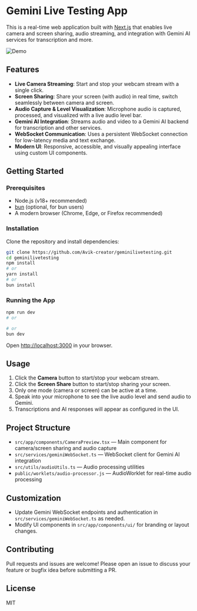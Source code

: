 
# Gemini Live Testing App

This is a real-time web application built with [Next.js](https://nextjs.org) that enables live camera and screen sharing, audio streaming, and integration with Gemini AI services for transcription and more.

![Demo](https://x.com/avikm744/status/1952402982131347717)

## Features

- **Live Camera Streaming**: Start and stop your webcam stream with a single click.
- **Screen Sharing**: Share your screen (with audio) in real time, switch seamlessly between camera and screen.
- **Audio Capture & Level Visualization**: Microphone audio is captured, processed, and visualized with a live audio level bar.
- **Gemini AI Integration**: Streams audio and video to a Gemini AI backend for transcription and other services.
- **WebSocket Communication**: Uses a persistent WebSocket connection for low-latency media and text exchange.
- **Modern UI**: Responsive, accessible, and visually appealing interface using custom UI components.

## Getting Started

### Prerequisites

- Node.js (v18+ recommended)
- [bun](https://bun.sh/) (optional, for bun users)
- A modern browser (Chrome, Edge, or Firefox recommended)

### Installation

Clone the repository and install dependencies:

```bash
git clone https://github.com/Avik-creator/geminilivetesting.git
cd geminilivetesting
npm install
# or
yarn install
# or
bun install
```

### Running the App

```bash
npm run dev
# or

# or
bun dev
```

Open [http://localhost:3000](http://localhost:3000) in your browser.

## Usage

1. Click the **Camera** button to start/stop your webcam stream.
2. Click the **Screen Share** button to start/stop sharing your screen.
3. Only one mode (camera or screen) can be active at a time.
4. Speak into your microphone to see the live audio level and send audio to Gemini.
5. Transcriptions and AI responses will appear as configured in the UI.

## Project Structure

- `src/app/components/CameraPreview.tsx` — Main component for camera/screen sharing and audio capture
- `src/services/geminiWebSocket.ts` — WebSocket client for Gemini AI integration
- `src/utils/audioUtils.ts` — Audio processing utilities
- `public/worklets/audio-processor.js` — AudioWorklet for real-time audio processing

## Customization

- Update Gemini WebSocket endpoints and authentication in `src/services/geminiWebSocket.ts` as needed.
- Modify UI components in `src/app/components/ui/` for branding or layout changes.

## Contributing

Pull requests and issues are welcome! Please open an issue to discuss your feature or bugfix idea before submitting a PR.

## License

MIT

